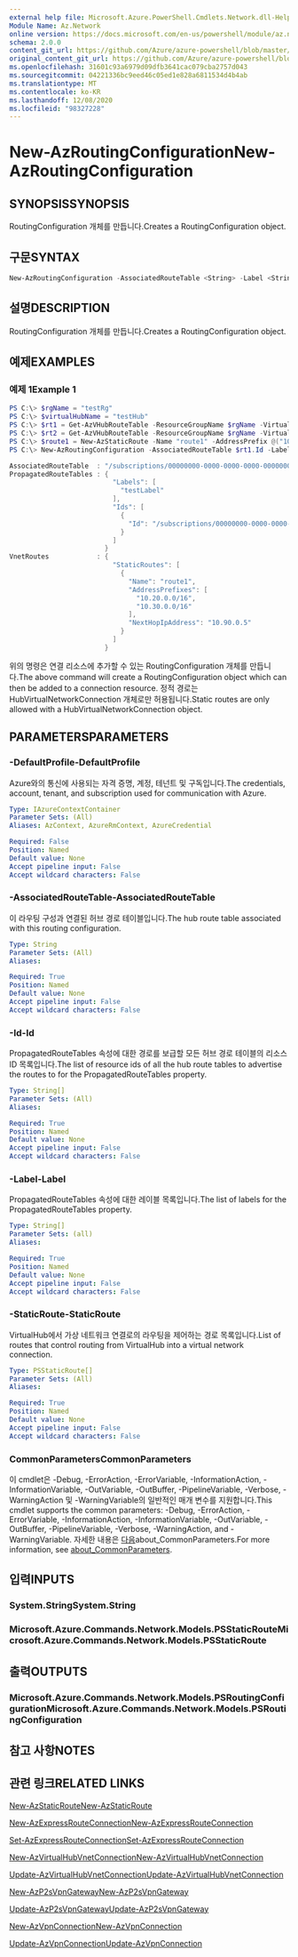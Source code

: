 ```yaml
---
external help file: Microsoft.Azure.PowerShell.Cmdlets.Network.dll-Help.xml
Module Name: Az.Network
online version: https://docs.microsoft.com/en-us/powershell/module/az.network/new-azroutingconfiguration
schema: 2.0.0
content_git_url: https://github.com/Azure/azure-powershell/blob/master/src/Network/Network/help/New-AzRoutingConfiguration.md
original_content_git_url: https://github.com/Azure/azure-powershell/blob/master/src/Network/Network/help/New-AzRoutingConfiguration.md
ms.openlocfilehash: 31601c93a6979d09dfb3641cac079cba2757d043
ms.sourcegitcommit: 04221336bc9eed46c05ed1e828a6811534d4b4ab
ms.translationtype: MT
ms.contentlocale: ko-KR
ms.lasthandoff: 12/08/2020
ms.locfileid: "98327228"
---
```

# <span data-ttu-id="37305-101">New-AzRoutingConfiguration</span><span class="sxs-lookup"><span data-stu-id="37305-101">New-AzRoutingConfiguration</span></span>

## <span data-ttu-id="37305-102">SYNOPSIS</span><span class="sxs-lookup"><span data-stu-id="37305-102">SYNOPSIS</span></span>
<span data-ttu-id="37305-103">RoutingConfiguration 개체를 만듭니다.</span><span class="sxs-lookup"><span data-stu-id="37305-103">Creates a RoutingConfiguration object.</span></span>

## <span data-ttu-id="37305-104">구문</span><span class="sxs-lookup"><span data-stu-id="37305-104">SYNTAX</span></span>

```powershell
New-AzRoutingConfiguration -AssociatedRouteTable <String> -Label <String[]> -Id <String[]> [-StaticRoute <PSStaticRoute[]>]  [-DefaultProfile <IAzureContextContainer>] [<CommonParameters>]
```

## <span data-ttu-id="37305-105">설명</span><span class="sxs-lookup"><span data-stu-id="37305-105">DESCRIPTION</span></span>
<span data-ttu-id="37305-106">RoutingConfiguration 개체를 만듭니다.</span><span class="sxs-lookup"><span data-stu-id="37305-106">Creates a RoutingConfiguration object.</span></span>

## <span data-ttu-id="37305-107">예제</span><span class="sxs-lookup"><span data-stu-id="37305-107">EXAMPLES</span></span>

### <span data-ttu-id="37305-108">예제 1</span><span class="sxs-lookup"><span data-stu-id="37305-108">Example 1</span></span>
```powershell
PS C:\> $rgName = "testRg"
PS C:\> $virtualHubName = "testHub"
PS C:\> $rt1 = Get-AzVHubRouteTable -ResourceGroupName $rgName -VirtualHubName $virtualHubName -Name "defaultRouteTable"
PS C:\> $rt2 = Get-AzVHubRouteTable -ResourceGroupName $rgName -VirtualHubName $virtualHubName -Name "noneRouteTable"
PS C:\> $route1 = New-AzStaticRoute -Name "route1" -AddressPrefix @("10.20.0.0/16", "10.30.0.0/16")-NextHopIpAddress "10.90.0.5"
PS C:\> New-AzRoutingConfiguration -AssociatedRouteTable $rt1.Id -Label @("testLabel") -Id @($rt2.Id) -StaticRoute @($route1)

AssociatedRouteTable  : "/subscriptions/00000000-0000-0000-0000-000000000000/resourceGroups/testRg/providers/Microsoft.Network/virtualHubs/testHub/hubRouteTables/defaultRouteTable"
PropagatedRouteTables : {
                          "Labels": [
                            "testLabel"
                          ],
                          "Ids": [
                            {
                              "Id": "/subscriptions/00000000-0000-0000-0000-000000000000/resourceGroups/testRg/providers/Microsoft.Network/virtualHubs/testHub/hubRouteTables/noneRouteTable"
                            }
                          ]
                        }
VnetRoutes            : {
                          "StaticRoutes": [
                            {
                              "Name": "route1",
                              "AddressPrefixes": [
                                "10.20.0.0/16",
                                "10.30.0.0/16"
                              ],
                              "NextHopIpAddress": "10.90.0.5"
                            }
                          ]
                        }
```

<span data-ttu-id="37305-109">위의 명령은 연결 리소스에 추가할 수 있는 RoutingConfiguration 개체를 만듭니다.</span><span class="sxs-lookup"><span data-stu-id="37305-109">The above command will create a RoutingConfiguration object which can then be added to a connection resource.</span></span> <span data-ttu-id="37305-110">정적 경로는 HubVirtualNetworkConnection 개체로만 허용됩니다.</span><span class="sxs-lookup"><span data-stu-id="37305-110">Static routes are only allowed with a HubVirtualNetworkConnection object.</span></span> 

## <span data-ttu-id="37305-111">PARAMETERS</span><span class="sxs-lookup"><span data-stu-id="37305-111">PARAMETERS</span></span>

### <span data-ttu-id="37305-112">-DefaultProfile</span><span class="sxs-lookup"><span data-stu-id="37305-112">-DefaultProfile</span></span>
<span data-ttu-id="37305-113">Azure와의 통신에 사용되는 자격 증명, 계정, 테넌트 및 구독입니다.</span><span class="sxs-lookup"><span data-stu-id="37305-113">The credentials, account, tenant, and subscription used for communication with Azure.</span></span>

```yaml
Type: IAzureContextContainer
Parameter Sets: (All)
Aliases: AzContext, AzureRmContext, AzureCredential

Required: False
Position: Named
Default value: None
Accept pipeline input: False
Accept wildcard characters: False
```

### <span data-ttu-id="37305-114">-AssociatedRouteTable</span><span class="sxs-lookup"><span data-stu-id="37305-114">-AssociatedRouteTable</span></span>
<span data-ttu-id="37305-115">이 라우팅 구성과 연결된 허브 경로 테이블입니다.</span><span class="sxs-lookup"><span data-stu-id="37305-115">The hub route table associated with this routing configuration.</span></span>

```yaml
Type: String
Parameter Sets: (All)
Aliases:

Required: True
Position: Named
Default value: None
Accept pipeline input: False
Accept wildcard characters: False
```

### <span data-ttu-id="37305-116">-Id</span><span class="sxs-lookup"><span data-stu-id="37305-116">-Id</span></span>
<span data-ttu-id="37305-117">PropagatedRouteTables 속성에 대한 경로를 보급할 모든 허브 경로 테이블의 리소스 ID 목록입니다.</span><span class="sxs-lookup"><span data-stu-id="37305-117">The list of resource ids of all the hub route tables to advertise the routes to for the PropagatedRouteTables property.</span></span>

```yaml
Type: String[]
Parameter Sets: (All)
Aliases:

Required: True
Position: Named
Default value: None
Accept pipeline input: False
Accept wildcard characters: False
```

### <span data-ttu-id="37305-118">-Label</span><span class="sxs-lookup"><span data-stu-id="37305-118">-Label</span></span>
<span data-ttu-id="37305-119">PropagatedRouteTables 속성에 대한 레이블 목록입니다.</span><span class="sxs-lookup"><span data-stu-id="37305-119">The list of labels for the PropagatedRouteTables property.</span></span>

```yaml
Type: String[]
Parameter Sets: (all)
Aliases:

Required: True
Position: Named
Default value: None
Accept pipeline input: False
Accept wildcard characters: False
```

### <span data-ttu-id="37305-120">-StaticRoute</span><span class="sxs-lookup"><span data-stu-id="37305-120">-StaticRoute</span></span>
<span data-ttu-id="37305-121">VirtualHub에서 가상 네트워크 연결로의 라우팅을 제어하는 경로 목록입니다.</span><span class="sxs-lookup"><span data-stu-id="37305-121">List of routes that control routing from VirtualHub into a virtual network connection.</span></span>

```yaml
Type: PSStaticRoute[]
Parameter Sets: (All)
Aliases:

Required: True
Position: Named
Default value: None
Accept pipeline input: False
Accept wildcard characters: False
```

### <span data-ttu-id="37305-122">CommonParameters</span><span class="sxs-lookup"><span data-stu-id="37305-122">CommonParameters</span></span>
<span data-ttu-id="37305-123">이 cmdlet은 -Debug, -ErrorAction, -ErrorVariable, -InformationAction, -InformationVariable, -OutVariable, -OutBuffer, -PipelineVariable, -Verbose, -WarningAction 및 -WarningVariable의 일반적인 매개 변수를 지원합니다.</span><span class="sxs-lookup"><span data-stu-id="37305-123">This cmdlet supports the common parameters: -Debug, -ErrorAction, -ErrorVariable, -InformationAction, -InformationVariable, -OutVariable, -OutBuffer, -PipelineVariable, -Verbose, -WarningAction, and -WarningVariable.</span></span> <span data-ttu-id="37305-124">자세한 내용은 [다음](http://go.microsoft.com/fwlink/?LinkID=113216)about_CommonParameters.</span><span class="sxs-lookup"><span data-stu-id="37305-124">For more information, see [about_CommonParameters](http://go.microsoft.com/fwlink/?LinkID=113216).</span></span>

## <span data-ttu-id="37305-125">입력</span><span class="sxs-lookup"><span data-stu-id="37305-125">INPUTS</span></span>

### <span data-ttu-id="37305-126">System.String</span><span class="sxs-lookup"><span data-stu-id="37305-126">System.String</span></span>

### <span data-ttu-id="37305-127">Microsoft.Azure.Commands.Network.Models.PSStaticRoute</span><span class="sxs-lookup"><span data-stu-id="37305-127">Microsoft.Azure.Commands.Network.Models.PSStaticRoute</span></span>

## <span data-ttu-id="37305-128">출력</span><span class="sxs-lookup"><span data-stu-id="37305-128">OUTPUTS</span></span>

### <span data-ttu-id="37305-129">Microsoft.Azure.Commands.Network.Models.PSRoutingConfiguration</span><span class="sxs-lookup"><span data-stu-id="37305-129">Microsoft.Azure.Commands.Network.Models.PSRoutingConfiguration</span></span>

## <span data-ttu-id="37305-130">참고 사항</span><span class="sxs-lookup"><span data-stu-id="37305-130">NOTES</span></span>

## <span data-ttu-id="37305-131">관련 링크</span><span class="sxs-lookup"><span data-stu-id="37305-131">RELATED LINKS</span></span>

[<span data-ttu-id="37305-132">New-AzStaticRoute</span><span class="sxs-lookup"><span data-stu-id="37305-132">New-AzStaticRoute</span></span>](./New-AzStaticRoute.md)

[<span data-ttu-id="37305-133">New-AzExpressRouteConnection</span><span class="sxs-lookup"><span data-stu-id="37305-133">New-AzExpressRouteConnection</span></span>](./New-AzExpressRouteConnection.md)

[<span data-ttu-id="37305-134">Set-AzExpressRouteConnection</span><span class="sxs-lookup"><span data-stu-id="37305-134">Set-AzExpressRouteConnection</span></span>](./Set-AzExpressRouteConnection.md)

[<span data-ttu-id="37305-135">New-AzVirtualHubVnetConnection</span><span class="sxs-lookup"><span data-stu-id="37305-135">New-AzVirtualHubVnetConnection</span></span>](./New-AzVpnConnection.md)

[<span data-ttu-id="37305-136">Update-AzVirtualHubVnetConnection</span><span class="sxs-lookup"><span data-stu-id="37305-136">Update-AzVirtualHubVnetConnection</span></span>](./Update-AzVpnConnection.md)

[<span data-ttu-id="37305-137">New-AzP2sVpnGateway</span><span class="sxs-lookup"><span data-stu-id="37305-137">New-AzP2sVpnGateway</span></span>](./New-AzP2sVpnGateway.md)

[<span data-ttu-id="37305-138">Update-AzP2sVpnGateway</span><span class="sxs-lookup"><span data-stu-id="37305-138">Update-AzP2sVpnGateway</span></span>](./Update-AzP2sVpnGateway.md)

[<span data-ttu-id="37305-139">New-AzVpnConnection</span><span class="sxs-lookup"><span data-stu-id="37305-139">New-AzVpnConnection</span></span>](./New-AzVpnConnection.md)

[<span data-ttu-id="37305-140">Update-AzVpnConnection</span><span class="sxs-lookup"><span data-stu-id="37305-140">Update-AzVpnConnection</span></span>](./Update-AzVpnConnection.md)